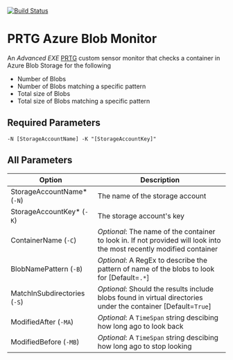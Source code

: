 [![Build Status](https://travis-ci.org/TrekBikes/Trek.Monitoring.Prtg.Azure.BlobMonitor.svg?branch=master)](https://travis-ci.org/TrekBikes/Trek.Monitoring.Prtg.Azure.BlobMonitor)

# PRTG Azure Blob Monitor

An _Advanced EXE_ [PRTG](https://www.paessler.com/prtg) custom sensor monitor that checks a container in Azure Blob Storage for the following
* Number of Blobs
* Number of Blobs matching a specific pattern
* Total size of Blobs
* Total size of Blobs matching a specific pattern

## Required Parameters

`-N [StorageAccountName] -K "[StorageAccountKey]"`

## All Parameters

Option | Description
------------ | -----------
StorageAccountName* (`-N`) | The name of the storage account
StorageAccountKey* (`-K`) | The storage account's key
ContainerName (`-C`) | _Optional_: The name of the container to look in.  If not provided will look into the most recently modified container
BlobNamePattern (`-B`) | _Optional_: A RegEx to describe the pattern of name of the blobs to look for [Default=`.*`]
MatchInSubdirectories (`-S`) | _Optional_: Should the results include blobs found in virtual directories under the container [Default=`True`]
ModifiedAfter (`-MA`) | _Optional_: A `TimeSpan` string descibing how long ago to look back
ModifiedBefore (`-MB`) | _Optional_: A `TimeSpan` string descibing how long ago to stop looking
